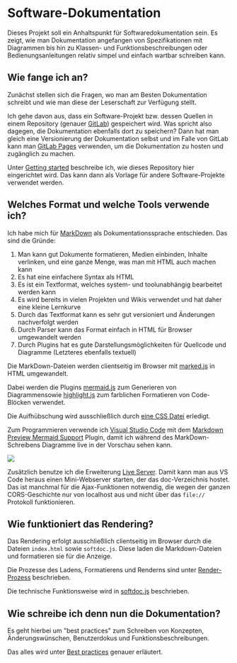 # Software-Dokumentation

Dieses Projekt soll ein Anhaltspunkt für Softwaredokumentation sein. Es zeigt, wie man Dokumentation angefangen von Spezifikationen mit Diagrammen bis hin zu Klassen- und Funktionsbeschreibungen oder Bedienungsanleitungen relativ simpel und einfach wartbar schreiben kann.

## Wie fange ich an?

Zunächst stellen sich die Fragen, wo man am Besten Dokumentation schreibt und wie man diese der Leserschaft zur Verfügung stellt.

Ich gehe davon aus, dass ein Software-Projekt bzw. dessen Quellen in einem Repository (genauer [GitLab](https://gitlab.com)) gespeichert wird. Was spricht also dagegen, die Dokumentation ebenfalls dort zu speichern? Dann hat man gleich eine Versionierung der Dokumentation selbst und im Falle von GitLab kann man [GitLab Pages](https://docs.gitlab.com/ee/user/project/pages/) verwenden, um die Dokumentation zu hosten und zugänglich zu machen.

Unter [Getting started](GETTINGSTARTED.md) beschreibe ich, wie dieses Repository hier eingerichtet wird. Das kann dann als Vorlage für andere Software-Projekte verwendet werden.

## Welches Format und welche Tools verwende ich?

Ich habe mich für [MarkDown](https://de.wikipedia.org/wiki/Markdown) als Dokumentationssprache entschieden. Das sind die Gründe:

1. Man kann gut Dokumente formatieren, Medien einbinden, Inhalte verlinken, und eine ganze Menge, was man mit HTML auch machen kann
2. Es hat eine einfachere Syntax als HTML
3. Es ist ein Textformat, welches system- und toolunabhängig bearbeitet werden kann
4. Es wird bereits in vielen Projekten und Wikis verwendet und hat daher eine kleine Lernkurve
5. Durch das Textformat kann es sehr gut versioniert und Änderungen nachverfolgt werden
6. Durch Parser kann das Format einfach in HTML für Browser umgewandelt werden
7. Durch Plugins hat es gute Darstellungsmöglichkeiten für Quellcode und Diagramme (Letzteres ebenfalls textuell)

Die MarkDown-Dateien werden clientseitig im Browser mit [marked.js](https://marked.js.org/#/README.md#README.md) in HTML umgewandelt.

Dabei werden die Plugins [mermaid.js](https://mermaid-js.github.io/mermaid/#/) zum Generieren von Diagrammensowie [highlight.js](https://highlightjs.org/) zum farblichen Formatieren von Code-Blöcken verwendet.

Die Auifhübschung wird ausschließlich durch [eine CSS Datei](assets/style.css) erledigt.

Zum Programmieren verwende ich [Visual Studio Code](https://code.visualstudio.com/) mit dem [Markdown Preview Mermaid Support](https://marketplace.visualstudio.com/items?itemName=bierner.markdown-mermaid) Plugin, damit ich während des MarkDown-Schreibens Diagramme live in der Vorschau sehen kann.

![](https://github.com/mjbvz/vscode-markdown-mermaid/raw/master/docs/example.png)

Zusätzlich benutze ich die Erweiterung [Live Server](https://marketplace.visualstudio.com/items?itemName=ritwickdey.LiveServer). Damit kann man aus VS Code heraus einen Mini-Webserver starten, der das doc-Verzeichnis hostet. Das ist manchmal für die Ajax-Funktionen notwendig, die wegen der ganzen CORS-Geschichte nur von localhost aus und nicht über das `file://` Protokoll funktionieren.

## Wie funktioniert das Rendering?

Das Rendering erfolgt ausschließlich clientseitig im Browser durch die Dateien `index.html` sowie `softdoc.js`. Diese laden die Markdown-Dateien und formatieren sie für die Anzeige.

Die Prozesse des Ladens, Formatierens und Renderns sind unter [Render-Prozess](umsetzung/RENDERING.md) beschrieben.

Die technische Funktionsweise wird in [softdoc.js](umsetzung/SOFTDOC.md) beschrieben.

## Wie schreibe ich denn nun die Dokumentation?

Es geht hierbei um "best practices" zum Schreiben von Konzepten, Änderungswünschen, Benutzerdokus und Funktionsbeschreibungen.

Das alles wird unter [Best practices](bestpractices/BESTPRACTICES.md) genauer erläutert.